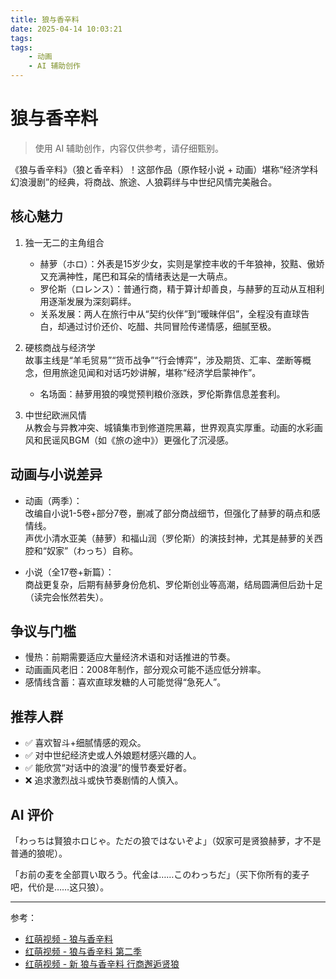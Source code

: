 ```yaml
---
title: 狼与香辛料
date: 2025-04-14 10:03:21
tags:
tags:
    - 动画
    - AI 辅助创作
---
```


# 狼与香辛料

> 使用 AI 辅助创作，内容仅供参考，请仔细甄别。

《狼与香辛料》（狼と香辛料）！这部作品（原作轻小说 + 动画）堪称“经济学科幻浪漫剧”的经典，将商战、旅途、人狼羁绊与中世纪风情完美融合。

## 核心魅力

1. 独一无二的主角组合  
   * 赫萝（ホロ）：外表是15岁少女，实则是掌控丰收的千年狼神，狡黠、傲娇又充满神性，尾巴和耳朵的情绪表达是一大萌点。  
   * 罗伦斯（ロレンス）：普通行商，精于算计却善良，与赫萝的互动从互相利用逐渐发展为深刻羁绊。  
   * 关系发展：两人在旅行中从“契约伙伴”到“暧昧伴侣”，全程没有直球告白，却通过讨价还价、吃醋、共同冒险传递情感，细腻至极。

2. 硬核商战与经济学  
   故事主线是“羊毛贸易”“货币战争”“行会博弈”，涉及期货、汇率、垄断等概念，但用旅途见闻和对话巧妙讲解，堪称“经济学启蒙神作”。
   * 名场面：赫萝用狼的嗅觉预判粮价涨跌，罗伦斯靠信息差套利。

3. 中世纪欧洲风情  
   从教会与异教冲突、城镇集市到修道院黑幕，世界观真实厚重。动画的水彩画风和民谣风BGM（如《旅の途中》）更强化了沉浸感。

## 动画与小说差异

* 动画（两季）：  
  改编自小说1-5卷+部分7卷，删减了部分商战细节，但强化了赫萝的萌点和感情线。  
  声优小清水亚美（赫萝）和福山润（罗伦斯）的演技封神，尤其是赫萝的关西腔和“奴家”（わっち）自称。

* 小说（全17卷+新篇）：  
  商战更复杂，后期有赫萝身份危机、罗伦斯创业等高潮，结局圆满但后劲十足（读完会怅然若失）。

## 争议与门槛
* 慢热：前期需要适应大量经济术语和对话推进的节奏。
* 动画画风老旧：2008年制作，部分观众可能不适应低分辨率。
* 感情线含蓄：喜欢直球发糖的人可能觉得“急死人”。

## 推荐人群

* ✅ 喜欢智斗+细腻情感的观众。
* ✅ 对中世纪经济史或人外娘题材感兴趣的人。
* ✅ 能欣赏“对话中的浪漫”的慢节奏爱好者。
* ❌ 追求激烈战斗或快节奏剧情的人慎入。

## AI 评价

「わっちは賢狼ホロじゃ。ただの狼ではないぞよ」（奴家可是贤狼赫萝，才不是普通的狼呢）。

「お前の麦を全部買い取ろう。代金は……このわっちだ」（买下你所有的麦子吧，代价是……这只狼）。

---
 
参考：  

* [红萌视频 - 狼与香辛料](https://hmoe.xyz/video/16662)
* [红萌视频 - 狼与香辛料 第二季](https://hmoe.xyz/video/17605)
* [红萌视频 - 新 狼与香辛料 行商邂逅贤狼](https://hmoe.xyz/video/37253)